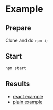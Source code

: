 # Example

## Prepare

Clone and do `npm i`;

## Start

`npm start`

## Results

- [react example](http://localhost:3000/)
- [plain example](http://localhost:3000/plain)
